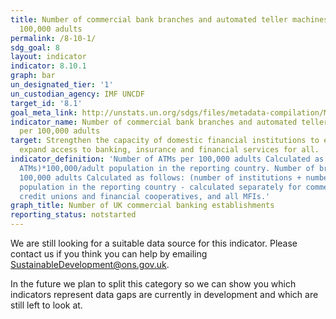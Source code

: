 ```yaml
---
title: Number of commercial bank branches and automated teller machines (ATMs) per
  100,000 adults
permalink: /8-10-1/
sdg_goal: 8
layout: indicator
indicator: 8.10.1
graph: bar
un_designated_tier: '1'
un_custodian_agency: IMF UNCDF
target_id: '8.1'
goal_meta_link: http://unstats.un.org/sdgs/files/metadata-compilation/Metadata-Goal-8.pdf
indicator_name: Number of commercial bank branches and automated teller machines (ATMs)
  per 100,000 adults
target: Strengthen the capacity of domestic financial institutions to encourage and
  expand access to banking, insurance and financial services for all.
indicator_definition: 'Number of ATMs per 100,000 adults Calculated as: (number of
  ATMs)*100,000/adult population in the reporting country. Number of branches per
  100,000 adults Calculated as follows: (number of institutions + number of branches)*100,000/adult
  population in the reporting country - calculated separately for commercial banks,
  credit unions and financial cooperatives, and all MFIs.'
graph_title: Number of UK commercial banking establishments
reporting_status: notstarted
---
```


We are still looking for a suitable data source for this indicator. Please contact us if you think you can help by emailing <a href="mailto:SustainableDevelopment@ons.gov.uk">SustainableDevelopment@ons.gov.uk</a>.

In the future we plan to split this category so we can show you which indicators represent data gaps are currently in development and which are still left to look at.
